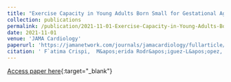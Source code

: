 ```yaml
---
title: "Exercise Capacity in Young Adults Born Small for Gestational Age"
collection: publications
permalink: /publication/2021-11-01-Exercise-Capacity-in-Young-Adults-Born-Small-for-Gestational-Age
date: 2021-11-01
venue: 'JAMA Cardiology'
paperurl: 'https://jamanetwork.com/journals/jamacardiology/fullarticle/2781975'
citation: ' F`atima Crispi,  M&apos;erida Rodr&apos;iguez-L&apos;opez,  Gabriel Bernardino,  &apos;Alvaro Sep&apos;ulveda-Mart&apos;inez,  Susanna Prat-Gonz&apos;alez,  Carolina Pajuelo,  Rosario Perea,  Maria Caralt,  Giulia Casu,  Kilian Vellv&apos;e,  Francesca Crovetto,  Felip Burgos,  Mathieu Craene,  Constantine Butakoff,  Miguel Ballester,  Isabel Blanco,  Marta Sitges,  Bart Bijnens,  Eduard Gratac&apos;os, &quot;Exercise Capacity in Young Adults Born Small for Gestational Age.&quot; JAMA Cardiology, 2021.'
---
```

[Access paper here](https://jamanetwork.com/journals/jamacardiology/fullarticle/2781975){:target="_blank"}
